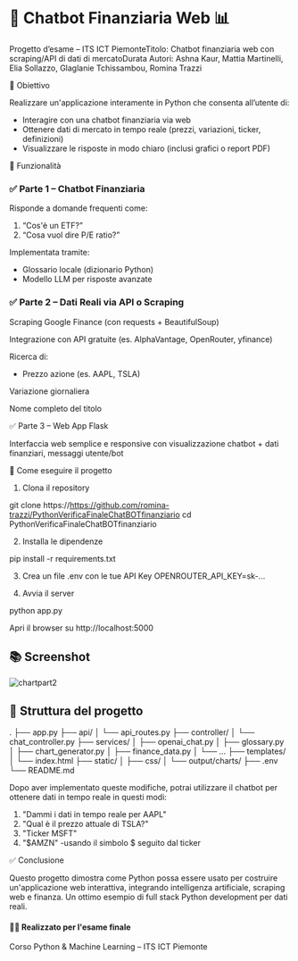 # 💬 Chatbot Finanziaria Web 📊

Progetto d’esame – ITS ICT PiemonteTitolo: Chatbot finanziaria web con scraping/API di dati di mercatoDurata 
Autori: Ashna Kaur, Mattia Martinelli, Elia Sollazzo, Glaglanie Tchissambou, Romina Trazzi

📌 Obiettivo

Realizzare un'applicazione interamente in Python che consenta all’utente di:

- Interagire con una chatbot finanziaria via web
- Ottenere dati di mercato in tempo reale (prezzi, variazioni, ticker, definizioni)
- Visualizzare le risposte in modo chiaro (inclusi grafici o report PDF)

🧐 Funzionalità

### ✅ Parte 1 – Chatbot Finanziaria

Risponde a domande frequenti come:

1. “Cos'è un ETF?”
2. “Cosa vuol dire P/E ratio?”

Implementata tramite:

- Glossario locale (dizionario Python)
- Modello LLM per risposte avanzate

### ✅ Parte 2 – Dati Reali via API o Scraping 

Scraping Google Finance (con requests + BeautifulSoup)

Integrazione con API gratuite (es. AlphaVantage, OpenRouter, yfinance)

Ricerca di:

- Prezzo azione (es. AAPL, TSLA)

Variazione giornaliera

Nome completo del titolo

✅ Parte 3 – Web App Flask 

Interfaccia web semplice e responsive con visualizzazione chatbot + dati finanziari, messaggi utente/bot


🚀 Come eseguire il progetto

1. Clona il repository

git clone https://https://github.com/romina-trazzi/PythonVerificaFinaleChatBOTfinanziario
cd PythonVerificaFinaleChatBOTfinanziario

2. Installa le dipendenze

pip install -r requirements.txt

3. Crea un file .env con le tue API Key
OPENROUTER_API_KEY=sk-...

4. Avvia il server

python app.py

Apri il browser su http://localhost:5000





## 📚 Screenshot
![chartpart2](static/img/chartpart2.png)


## 📁 Struttura del progetto

.
├── app.py
├── api/
│   └── api_routes.py
├── controller/
│   └── chat_controller.py
├── services/
│   ├── openai_chat.py
│   ├── glossary.py
│   ├── chart_generator.py
│   ├── finance_data.py
│   └── ...
├── templates/
│   └── index.html
├── static/
│   ├── css/
│   └── output/charts/
├── .env
└── README.md

Dopo aver implementato queste modifiche, potrai utilizzare il chatbot per ottenere dati in tempo reale in questi modi:

1. "Dammi i dati in tempo reale per AAPL"
2. "Qual è il prezzo attuale di TSLA?"
3. "Ticker MSFT"
4. "$AMZN" -usando il simbolo $ seguito dal ticker

✅ Conclusione

Questo progetto dimostra come Python possa essere usato per costruire un'applicazione web interattiva, integrando intelligenza artificiale, scraping web e finanza. Un ottimo esempio di full stack Python development per dati reali.

#### 👨‍🎓 Realizzato per l'esame finale

Corso Python & Machine Learning – ITS ICT Piemonte